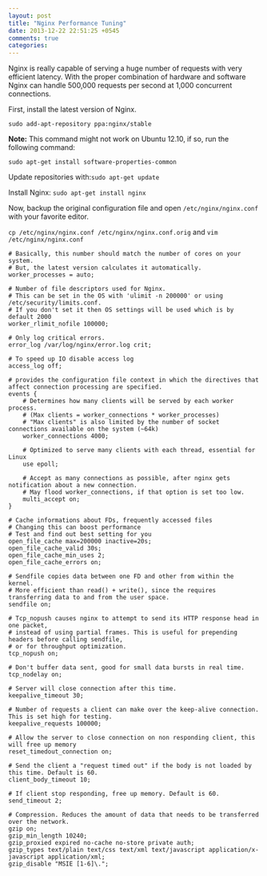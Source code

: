 ```yaml
---
layout: post
title: "Nginx Performance Tuning"
date: 2013-12-22 22:51:25 +0545
comments: true
categories: 
---
```


Nginx is really capable of serving a huge number of requests with very efficient latency. With the proper combination of hardware and software Nginx can handle 500,000 requests per second at 1,000 concurrent connections.

First, install the latest version of Nginx.

`sudo add-apt-repository ppa:nginx/stable`

**Note:** This command might not work on Ubuntu 12.10, if so, run the following command:

`sudo apt-get install software-properties-common`

Update repositories with:`sudo apt-get update`

Install Nginx: `sudo apt-get install nginx`

Now, backup the original configuration file and open `/etc/nginx/nginx.conf` with your favorite editor.

`cp /etc/nginx/nginx.conf /etc/nginx/nginx.conf.orig` and 
`vim /etc/nginx/nginx.conf`

    # Basically, this number should match the number of cores on your system.
    # But, the latest version calculates it automatically.
    worker_processes = auto;

    # Number of file descriptors used for Nginx.
    # This can be set in the OS with 'ulimit -n 200000' or using /etc/security/limits.conf.
    # If you don't set it then OS settings will be used which is by default 2000
    worker_rlimit_nofile 100000;

    # Only log critical errors.
    error_log /var/log/nginx/error.log crit;

    # To speed up IO disable access log
    access_log off;

    # provides the configuration file context in which the directives that affect connection processing are specified.
    events {
        # Determines how many clients will be served by each worker process.
        # (Max clients = worker_connections * worker_processes)
        # "Max clients" is also limited by the number of socket connections available on the system (~64k)
        worker_connections 4000;

        # Optimized to serve many clients with each thread, essential for Linux
        use epoll;

        # Accept as many connections as possible, after nginx gets notification about a new connection.
        # May flood worker_connections, if that option is set too low.
        multi_accept on;
    }

    # Cache informations about FDs, frequently accessed files
    # Changing this can boost performance
    # Test and find out best setting for you
    open_file_cache max=200000 inactive=20s; 
    open_file_cache_valid 30s; 
    open_file_cache_min_uses 2;
    open_file_cache_errors on;

    # Sendfile copies data between one FD and other from within the kernel. 
    # More efficient than read() + write(), since the requires transferring data to and from the user space.
    sendfile on;

    # Tcp_nopush causes nginx to attempt to send its HTTP response head in one packet, 
    # instead of using partial frames. This is useful for prepending headers before calling sendfile, 
    # or for throughput optimization.
    tcp_nopush on;

    # Don't buffer data sent, good for small data bursts in real time.
    tcp_nodelay on;

    # Server will close connection after this time.
    keepalive_timeout 30;

    # Number of requests a client can make over the keep-alive connection. This is set high for testing.
    keepalive_requests 100000;

    # Allow the server to close connection on non responding client, this will free up memory
    reset_timedout_connection on;

    # Send the client a "request timed out" if the body is not loaded by this time. Default is 60.
    client_body_timeout 10;

    # If client stop responding, free up memory. Default is 60.
    send_timeout 2;

    # Compression. Reduces the amount of data that needs to be transferred over the network.
    gzip on;
    gzip_min_length 10240;
    gzip_proxied expired no-cache no-store private auth;
    gzip_types text/plain text/css text/xml text/javascript application/x-javascript application/xml;
    gzip_disable "MSIE [1-6]\.";

